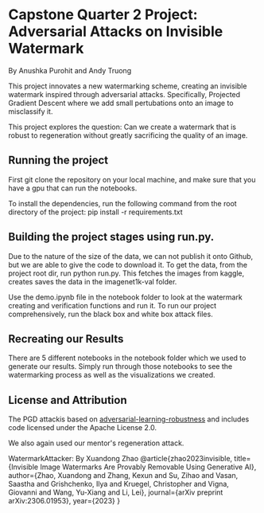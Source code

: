 # Capstone Quarter 2 Project: Adversarial Attacks on Invisible Watermark

By Anushka Purohit and Andy Truong

This project innovates a new watermarking scheme, creating an invisible watermark inspired through adversarial attacks. Specifically, Projected Gradient Descent where we add small pertubations onto an image to misclassify it.

This project explores the question: Can we create a watermark that is robust to regeneration without greatly sacrificing the quality of an image.


## Running the project

First git clone the repository on your local machine, and make sure that you have a gpu that can run the notebooks. 

To install the dependencies, run the following command from the root directory of the project: pip install -r requirements.txt

##  Building the project stages using run.py.
Due to the nature of the size of the data, we can not publish it onto Github, but we are able to give the code to download it.
To get the data, from the project root dir, run python run.py. This fetches the images from kaggle, creates saves the data in the imagenet1k-val folder.

Use the demo.ipynb file in the notebook folder to look at the watermark creating and verification functions and run it. To run our project comprehensively, run the black box and white box attack files. 

## Recreating our Results
There are 5 different notebooks in the notebook folder which we used to generate our results. Simply run through those notebooks to see the watermarking process as well as the visualizations we created.

## License and Attribution

The PGD attackis based on [adversarial-learning-robustness](https://github.com/dipanjanS/adversarial-learning-robustness?tab=readme-ov-file) and includes code licensed under the Apache License 2.0.

We also again used our mentor's regeneration attack. 

WatermarkAttacker: By Xuandong Zhao @article{zhao2023invisible, title={Invisible Image Watermarks Are Provably Removable Using Generative AI}, author={Zhao, Xuandong and Zhang, Kexun and Su, Zihao and Vasan, Saastha and Grishchenko, Ilya and Kruegel, Christopher and Vigna, Giovanni and Wang, Yu-Xiang and Li, Lei}, journal={arXiv preprint arXiv:2306.01953}, year={2023} }